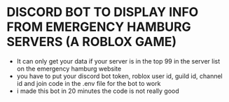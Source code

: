 # DISCORD BOT TO DISPLAY INFO FROM EMERGENCY HAMBURG SERVERS (A ROBLOX GAME)
- It can only get your data if your server is in the top 99 in the server list on the emergency hamburg website
- you have to put your discord bot token, roblox user id, guild id, channel id and join code in the .env file for the bot to work
- i made this bot in 20 minutes the code is not really good
